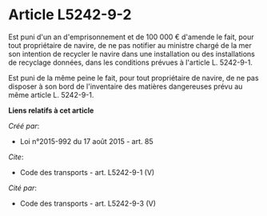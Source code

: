 # Article L5242-9-2

Est puni d'un an d'emprisonnement et de 100 000 € d'amende le fait, pour tout propriétaire de navire, de ne pas notifier au
ministre chargé de la mer son intention de recycler le navire dans une installation ou des installations de recyclage
données, dans les conditions prévues à l'article L. 5242-9-1.

Est puni de la même peine le fait, pour tout propriétaire de navire, de ne pas disposer à son bord de l'inventaire des
matières dangereuses prévu au même article L. 5242-9-1.

**Liens relatifs à cet article**

_Créé par_:

  - Loi n°2015-992 du 17 août 2015 - art. 85

_Cite_:

  - Code des transports - art. L5242-9-1 (V)

_Cité par_:

  - Code des transports - art. L5242-9-3 (V)
